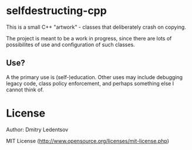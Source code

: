 selfdestructing-cpp
===================

This is a small C++ "artwork" - classes that deliberately crash on copying.

The project is meant to be a work in progress, since there are lots of possibilites of use and configuration of such classes.

Use?
----

A the primary use is (self-)education. Other uses may include debugging legacy code, class policy enforcement, and perhaps something else I cannot think of.

License
=======
Author: Dmitry Ledentsov

MIT License (http://www.opensource.org/licenses/mit-license.php)
